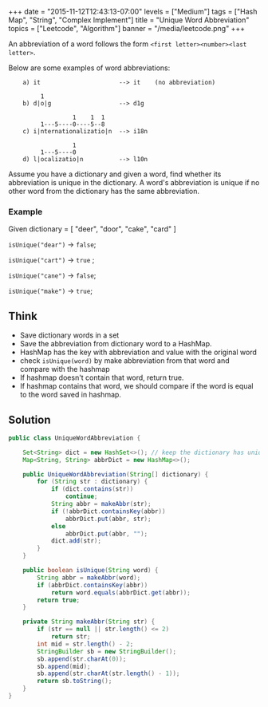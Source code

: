 +++
date = "2015-11-12T12:43:13-07:00"
levels = ["Medium"]
tags = ["Hash Map", "String", "Complex Implement"]
title = "Unique Word Abbreviation"
topics = ["Leetcode", "Algorithm"]
banner = "/media/leetcode.png"
+++

An abbreviation of a word follows the form `<first letter><number><last letter>`. 
<!--more-->
Below are some examples of word abbreviations:
```
    a) it                      --> it    (no abbreviation)
    
         1
    b) d|o|g                   --> d1g
    
                  1    1  1
         1---5----0----5--8
    c) i|nternationalizatio|n  --> i18n
    
                  1
         1---5----0
    d) l|ocalizatio|n          --> l10n
```

Assume you have a dictionary and given a word, find whether its abbreviation is unique in the dictionary. A word's abbreviation is unique if no other word from the dictionary has the same abbreviation.

### Example
Given dictionary = [ "deer", "door", "cake", "card" ]

`isUnique("dear")` -> `false`; 

`isUnique("cart")` -> `true` ;

`isUnique("cane")` -> `false`;

`isUnique("make")` -> `true`;

## Think
- Save dictionary words in a set
- Save the abbreviation from dictionary word to a HashMap.
- HashMap has the key with abbreviation and value with the original word
- check `isUnique(word)` by make abbreviation from that word and compare with the hashmap
- If hashmap doesn't contain that word, return true. 
- If hashmap contains that word, we should compare if the word is equal to the word saved in hashmap.

## Solution
```java
public class UniqueWordAbbreviation {

	Set<String> dict = new HashSet<>(); // keep the dictionary has unique words
	Map<String, String> abbrDict = new HashMap<>();

	public UniqueWordAbbreviation(String[] dictionary) {
		for (String str : dictionary) {
			if (dict.contains(str))
				continue;
			String abbr = makeAbbr(str);
			if (!abbrDict.containsKey(abbr))
				abbrDict.put(abbr, str);
			else
				abbrDict.put(abbr, "");
			dict.add(str);
		}
	}

	public boolean isUnique(String word) {
		String abbr = makeAbbr(word);
		if (abbrDict.containsKey(abbr))
			return word.equals(abbrDict.get(abbr));
		return true;
	}

    private String makeAbbr(String str) {
		if (str == null || str.length() <= 2)
			return str;
		int mid = str.length() - 2;
		StringBuilder sb = new StringBuilder();
		sb.append(str.charAt(0));
		sb.append(mid);
		sb.append(str.charAt(str.length() - 1));
		return sb.toString();
	}
}
```



